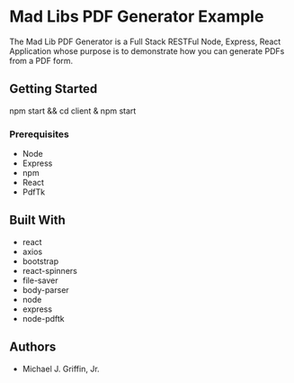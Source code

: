# Mad Libs PDF Generator Example

The Mad Lib PDF Generator is a Full Stack RESTFul Node, Express, React Application whose purpose is to demonstrate how you can generate PDFs from a PDF form.

## Getting Started

npm start && cd client & npm start


### Prerequisites

-   Node
-   Express
-   npm
-   React
-   PdfTk


## Built With
-   react
-   axios
-   bootstrap
-   react-spinners
-   file-saver
-   body-parser
-   node
-   express
-   node-pdftk


## Authors
-   Michael J. Griffin, Jr.